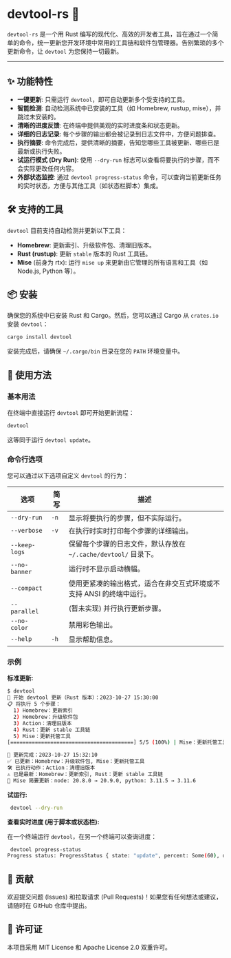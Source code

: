 # devtool-rs 🚀

`devtool-rs` 是一个用 Rust 编写的现代化、高效的开发者工具，旨在通过一个简单的命令，统一更新您开发环境中常用的工具链和软件包管理器。告别繁琐的多个更新命令，让 `devtool` 为您保持一切最新。

---

## ✨ 功能特性

- **一键更新**: 只需运行 `devtool`，即可自动更新多个受支持的工具。
- **智能检测**: 自动检测系统中已安装的工具（如 Homebrew, rustup, mise），并跳过未安装的。
- **清晰的进度反馈**: 在终端中提供美观的实时进度条和状态更新。
- **详细的日志记录**: 每个步骤的输出都会被记录到日志文件中，方便问题排查。
- **执行摘要**: 命令完成后，提供清晰的摘要，告知您哪些工具被更新、哪些已是最新或执行失败。
- **试运行模式 (Dry Run)**: 使用 `--dry-run` 标志可以查看将要执行的步骤，而不会实际更改任何内容。
- **外部状态监控**: 通过 `devtool progress-status` 命令，可以查询当前更新任务的实时状态，方便与其他工具（如状态栏脚本）集成。

## 🛠️ 支持的工具

`devtool` 目前支持自动检测并更新以下工具：

- **Homebrew**: 更新索引、升级软件包、清理旧版本。
- **Rust (rustup)**: 更新 `stable` 版本的 Rust 工具链。
- **Mise** (前身为 rtx): 运行 `mise up` 来更新由它管理的所有语言和工具（如 Node.js, Python 等）。

## 📦 安装

确保您的系统中已安装 Rust 和 Cargo。然后，您可以通过 Cargo 从 `crates.io` 安装 `devtool`：

```bash
cargo install devtool
```

安装完成后，请确保 `~/.cargo/bin` 目录在您的 `PATH` 环境变量中。

## 🚀 使用方法

### 基本用法

在终端中直接运行 `devtool` 即可开始更新流程：

```bash
devtool
```

这等同于运行 `devtool update`。

### 命令行选项

您可以通过以下选项自定义 `devtool` 的行为：

| 选项          | 简写 | 描述                                                                 |
| ------------- | ---- | -------------------------------------------------------------------- |
| `--dry-run`   | `-n` | 显示将要执行的步骤，但不实际运行。                                   |
| `--verbose`   | `-v` | 在执行时实时打印每个步骤的详细输出。                                 |
| `--keep-logs` |      | 保留每个步骤的日志文件，默认存放在 `~/.cache/devtool/` 目录下。      |
| `--no-banner` |      | 运行时不显示启动横幅。                                               |
| `--compact`   |      | 使用更紧凑的输出格式，适合在非交互式环境或不支持 ANSI 的终端中运行。 |
| `--parallel`  |      | (暂未实现) 并行执行更新步骤。                                        |
| `--no-color`  |      | 禁用彩色输出。                                                       |
| `--help`      | `-h` | 显示帮助信息。                                                       |

### 示例

**标准更新:**

```bash
$ devtool
🚀 开始 devtool 更新（Rust 版本）：2023-10-27 15:30:00
📋 将执行 5 个步骤：
  1) Homebrew：更新索引
  2) Homebrew：升级软件包
  3) Action：清理旧版本
  4) Rust：更新 stable 工具链
  5) Mise：更新托管工具
[========================================] 5/5 (100%) | Mise：更新托管工具

🎉 更新完成：2023-10-27 15:32:10
✅ 已更新：Homebrew：升级软件包, Mise：更新托管工具
🛠️ 已执行动作：Action：清理旧版本
⚠️ 已是最新：Homebrew：更新索引, Rust：更新 stable 工具链
🔎 Mise 简要更新：node: 20.8.0 → 20.9.0, python: 3.11.5 → 3.11.6
```

**试运行:**

```bash
 devtool --dry-run
```

**查看实时进度 (用于脚本或状态栏):**

在一个终端运行 `devtool`，在另一个终端可以查询进度：

```bash
 devtool progress-status
Progress status: ProgressStatus { state: "update", percent: Some(60), done: Some(3), total: Some(5), desc: Some("Action：清理旧版本"), ts: Some("2023-10-27T15:31:05.123+08:00") }
```

## 🤝 贡献

欢迎提交问题 (Issues) 和拉取请求 (Pull Requests)！如果您有任何想法或建议，请随时在 GitHub 仓库中提出。

## 📜 许可证

本项目采用 MIT License 和 Apache License 2.0 双重许可。
